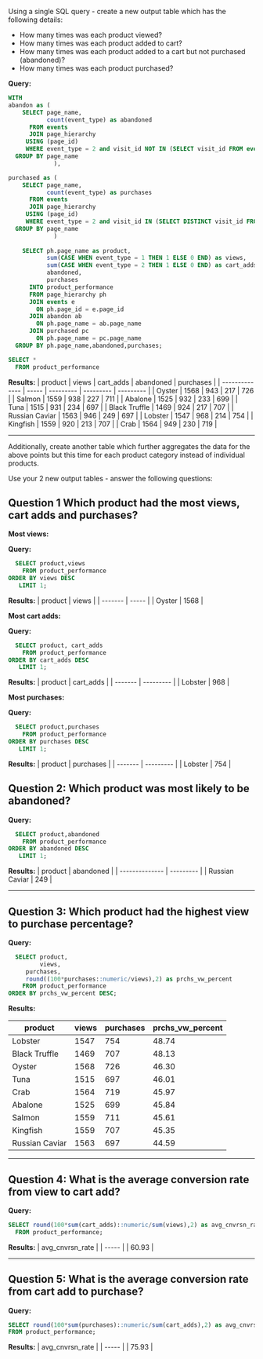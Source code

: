 Using a single SQL query - create a new output table which has the following details:

* How many times was each product viewed?
* How many times was each product added to cart?
* How many times was each product added to a cart but not purchased (abandoned)?
* How many times was each product purchased?

**Query:**
```sql
WITH 
abandon as (
    SELECT page_name,
           count(event_type) as abandoned
      FROM events
      JOIN page_hierarchy
     USING (page_id)
     WHERE event_type = 2 and visit_id NOT IN (SELECT visit_id FROM events where event_type =3)
  GROUP BY page_name 
             ),

purchased as (
    SELECT page_name,
           count(event_type) as purchases
      FROM events
      JOIN page_hierarchy
     USING (page_id)
     WHERE event_type = 2 and visit_id IN (SELECT DISTINCT visit_id FROM events WHERE event_type =3)
  GROUP BY page_name
             )
	
    SELECT ph.page_name as product,
           sum(CASE WHEN event_type = 1 THEN 1 ELSE 0 END) as views,
           sum(CASE WHEN event_type = 2 THEN 1 ELSE 0 END) as cart_adds,
           abandoned,
           purchases
      INTO product_performance
      FROM page_hierarchy ph
      JOIN events e
        ON ph.page_id = e.page_id
      JOIN abandon ab
        ON ph.page_name = ab.page_name 
      JOIN purchased pc
        ON ph.page_name = pc.page_name 
  GROUP BY ph.page_name,abandoned,purchases;
```

```sql
SELECT *
  FROM product_performance
```

**Results:**
| product        | views | cart_adds | abandoned | purchases |
| -------------- | ----- | --------- | --------- | --------- |
| Oyster         | 1568  | 943       | 217       | 726       |
| Salmon         | 1559  | 938       | 227       | 711       |
| Abalone        | 1525  | 932       | 233       | 699       |
| Tuna           | 1515  | 931       | 234       | 697       |
| Black Truffle  | 1469  | 924       | 217       | 707       |
| Russian Caviar | 1563  | 946       | 249       | 697       |
| Lobster        | 1547  | 968       | 214       | 754       |
| Kingfish       | 1559  | 920       | 213       | 707       |
| Crab           | 1564  | 949       | 230       | 719       |

------------------------------------------

Additionally, create another table which further aggregates the data for the above points but this time for each product category instead of individual products.

Use your 2 new output tables - answer the following questions:

**Question 1**
Which product had the most views, cart adds and purchases?
-----
**Most views:**

**Query:**
```sql
  SELECT product,views
    FROM product_performance
ORDER BY views DESC
   LIMIT 1;
```

**Results:**
| product | views |
| ------- | ----- |
| Oyster  | 1568  |


**Most cart adds:**

**Query:**
```sql
  SELECT product, cart_adds
    FROM product_performance
ORDER BY cart_adds DESC
   LIMIT 1;
```

**Results:**
| product | cart_adds |
| ------- | --------- |
| Lobster | 968       |

**Most purchases:**

**Query:**
```sql
  SELECT product,purchases
    FROM product_performance
ORDER BY purchases DESC
   LIMIT 1;
```

**Results:**
| product | purchases |
| ------- | --------- |
| Lobster | 754       |


**Question 2:**
Which product was most likely to be abandoned?
-----

**Query:**
```sql
  SELECT product,abandoned
    FROM product_performance
ORDER BY abandoned DESC
   LIMIT 1;
```

**Results:**
| product        | abandoned |
| -------------- | --------- |
| Russian Caviar | 249       |

----------

**Question 3:**
Which product had the highest view to purchase percentage?
-------

**Query:**
```sql
  SELECT product,
         views,
	 purchases,
	 round((100*purchases::numeric/views),2) as prchs_vw_percent
    FROM product_performance
ORDER BY prchs_vw_percent DESC;
```

**Results:**

| product        | views | purchases | prchs_vw_percent |
| -------------- | ----- | --------- | ---------------- |
| Lobster        | 1547  | 754       | 48.74            |
| Black Truffle  | 1469  | 707       | 48.13            |
| Oyster         | 1568  | 726       | 46.30            |
| Tuna           | 1515  | 697       | 46.01            |
| Crab           | 1564  | 719       | 45.97            |
| Abalone        | 1525  | 699       | 45.84            |
| Salmon         | 1559  | 711       | 45.61            |
| Kingfish       | 1559  | 707       | 45.35            |
| Russian Caviar | 1563  | 697       | 44.59            |

-------------------------------

**Question 4:**
What is the average conversion rate from view to cart add?
-------

**Query:**
```sql
SELECT round(100*sum(cart_adds)::numeric/sum(views),2) as avg_cnvrsn_rate
  FROM product_performance;
```
**Results:**
| avg_cnvrsn_rate |
| ----- |
| 60.93 |

-------------------------

**Question 5:**
What is the average conversion rate from cart add to purchase?
------

**Query:**
```sql
SELECT round(100*sum(purchases)::numeric/sum(cart_adds),2) as avg_cnvrsn_rate
FROM product_performance;
```

**Results:**
| avg_cnvrsn_rate |
| ----- |
| 75.93 |





